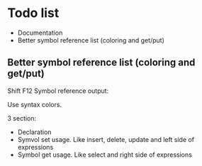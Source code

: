# Todo list
* Documentation
* Better symbol reference list (coloring and get/put)


## Better symbol reference list (coloring and get/put)
Shift F12 Symbol reference output:

Use syntax colors.

3 section:

* Declaration
* Symvol set usage. Like insert, delete, update and left side of expressions
* Symbol get usage. Like select and right side of expressions



